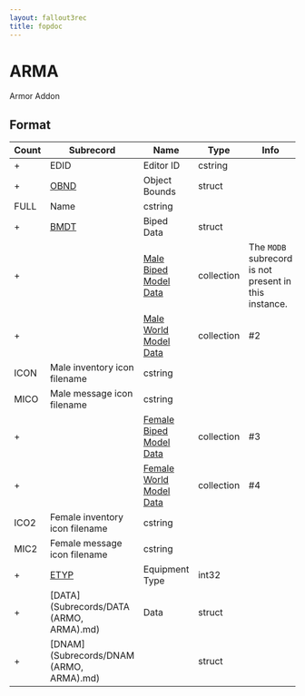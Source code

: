 ```yaml
---
layout: fallout3rec
title: fopdoc
---
```

ARMA
====

Armor Addon

## Format

Count | Subrecord | Name | Type | Info
------|-------|------|------|-----
+ | EDID | Editor ID | cstring |
+ | [OBND](Subrecords/OBND.md) | Object Bounds | struct |
 | FULL | Name | cstring |
+ | [BMDT](Subrecords/BMDT.md) | Biped Data | struct |
+ | | [Male Biped Model Data](Subrecords/Model.md) | collection | The `MODB` subrecord is not present in this instance.
+ | | [Male World Model Data](Subrecords/Model.md) | collection | #2
 | ICON | Male inventory icon filename | cstring |
 | MICO | Male message icon filename | cstring |
+ | | [Female Biped Model Data](Subrecords/Model.md) | collection | #3
+ | | [Female World Model Data](Subrecords/Model.md) | collection | #4
 | ICO2 | Female inventory icon filename | cstring |
 | MIC2 | Female message icon filename | cstring |
+ | [ETYP](Subrecords/ETYP.md) | Equipment Type | int32 |
+ | [DATA](Subrecords/DATA (ARMO, ARMA).md) | Data | struct |
+ | [DNAM](Subrecords/DNAM (ARMO, ARMA).md) | | struct |

